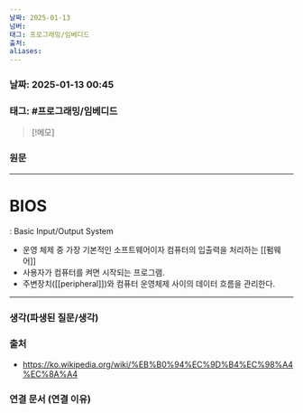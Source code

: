 ```yaml
---
날짜: 2025-01-13
넘버: 
태그: 프로그래밍/임베디드
출처: 
aliases:
---
```

### 날짜:  2025-01-13 00:45

### 태그: #프로그래밍/임베디드 

>[!메모]
>

### 원문
---
# BIOS
: Basic Input/Output System
- 운영 체제 중 가장 기본적인 소프트웨어이자 컴퓨터의 입출력을 처리하는 [[펌웨어]]
- 사용자가 컴퓨터를 켜면 시작되는 프로그램.
- 주변장치([[peripheral]])와 컴퓨터 운영체제 사이의 데이터 흐름을 관리한다.

---
### 생각(파생된 질문/생각)

### 출처
- https://ko.wikipedia.org/wiki/%EB%B0%94%EC%9D%B4%EC%98%A4%EC%8A%A4
### 연결 문서 (연결 이유)
